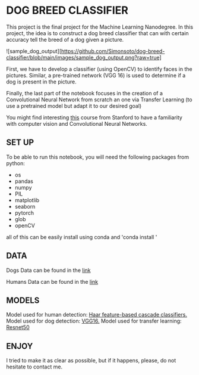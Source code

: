 <!-- [//]: # (Image References)

[image1]: ./images/sample_dog_output.png "Sample Output"
[image2]: ./images/vgg16_model.png "VGG-16 Model Layers"
[image3]: ./images/vgg16_model_draw.png "VGG16 Model Figure" -->

# DOG BREED CLASSIFIER

This project is the final project for the Machine Learning Nanodegree. In this project, the idea is to construct a dog breed classifier that can with certain accuracy tell the breed of a dog given a picture. 

![sample_dog_output][https://github.com/Simonsoto/dog-breed-classifier/blob/main/images/sample_dog_output.png?raw=true]

First, we have to develop a classifier (using OpenCV) to identify faces in the pictures. Similar, a pre-trained network (VGG 16) is used to determine if a dog is present in the picture. 

Finally, the last part of the notebook focuses in the creation of a Convolutional Neural Network from scratch an one via Transfer Learning (to use a pretrained model but adapt it to our desired goal)

You might find interesting [this](https://cs231n.github.io/convolutional-networks/#conv) course from Stanford to have a familiarity with computer vision and Convolutional Neural Networks.

## SET UP

To be able to run this notebook, you will need the following packages from python:

- os
- pandas
- numpy 
- PIL
- matplotlib
- seaborn
- pytorch
- glob
- openCV

all of this can be easily install using conda and 'conda install <name>'

## DATA
Dogs Data can be found in the [link](https://s3-us-west-1.amazonaws.com/udacity-aind/dog-project/dogImages.zip)

Humans Data can be found in the [link](https://s3-us-west-1.amazonaws.com/udacity-aind/dog-project/lfw.zip)

## MODELS

Model used for human detection: [Haar feature-based cascade classifiers.](https://docs.opencv.org/master/db/d28/tutorial_cascade_classifier.html)
Model used for dog detection: [VGG16.](https://neurohive.io/en/popular-networks/vgg16/)
Model used for transfer learning: [Resnet50](https://www.mathworks.com/help/deeplearning/ref/resnet50.html#:~:text=ResNet%2D50%20is%20a%20convolutional,%2C%20pencil%2C%20and%20many%20animals.)

## ENJOY

I tried to make it as clear as possible, but if it happens, please, do not hesitate to contact me.

